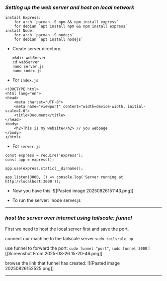 ### ***Setting up the web server and host on local network***
	install Express:
		for arch `pacman -S npm && npm install express`
		for debian `apt install npm && npm install express`
	install Node:
		for arch `pacman -S nodejs`
		for debian `apt install nodejs`
		
- Create server directory:
	```
	mkdir webServer
	cd webServer
	nano server.js
	nano index.js
	```
	
- For `index.js`
```
<!DOCTYPE html>
<html lang="en">
<head>
    <meta charset="UTF-8">
    <meta name="viewport" content="width=device-width, initial-scale=1.0">
    <title>Document</title>
</head>
<body>
    <h2>This is my website</h2> // you webpage
</body>
</html>
```

- For `server.js`
```
const express = require('express');
const app = express();

app.use(express.static(__dirname));

app.listen(3000, () => console.log('Server running at http://localhost:3000'));
```
- Now you have this:
![[Pasted image 20250826151143.png]]

- To run the server: `node server.js

___
### ***host the server over internet using tailscale: funnel***
First we need to host the local server first and save the port.

connect our machine to the tailscale server `sudo tailscale up`

use funnel to forward the port: `sudo funnel "port"`,   `sudo funnel 3000`
![[Screenshot From 2025-08-26 15-20-46.png]]

browse the link that funnel has created:
![[Pasted image 20250826152525.png]]
___
